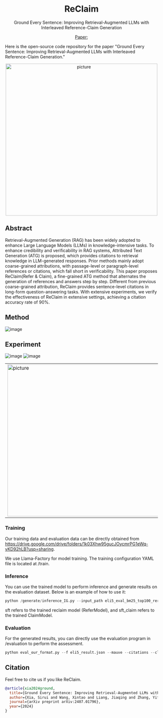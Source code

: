 <div align= "center">
    <h1> ReClaim </h1>
</div>

<p align="center">  
Ground Every Sentence: Improving Retrieval-Augmented LLMs with Interleaved Reference-Claim Generation
</p>

<p align="center">  
<a href="https://arxiv.org/pdf/2407.01796">Paper</a>; 
</p>

Here is the open-source code repository for the paper "Ground Every Sentence: Improving Retrieval-Augmented LLMs with Interleaved Reference-Claim Generation."

<p align="center">
  <img src="https://github.com/user-attachments/assets/5174d348-9454-4500-9fef-42c656af8425" alt="picture" width="500">
</p>

## Abstract
Retrieval-Augmented Generation (RAG) has been widely adopted to enhance Large Language Models (LLMs) in knowledge-intensive tasks. To enhance credibility and verificability in RAG systems, Attributed Text Generation (ATG) is proposed, which provides citations to retrieval knowledge in LLM-generated responses. Prior methods mainly adopt coarse-grained attributions, with passage-level or paragraph-level references or citations, which fall short in verificability. This paper proposes ReClaim(Refer & Claim), a fine-grained ATG method that alternates the generation of references and answers step by step. Different from previous coarse-grained attribution, ReClaim provides sentence-level citations in long-form question-answering tasks. With extensive experiments, we verify the effectiveness of ReClaim in extensive settings, achieving a citation accuracy rate of 90%.

## Method
![image](https://github.com/user-attachments/assets/ebee1835-dca3-4dd2-8ba6-8bfd540ed825)

## Experiment
![image](https://github.com/user-attachments/assets/88a8216f-9c26-4f54-9636-8d20a095852d)
![image](https://github.com/user-attachments/assets/7f4d35ac-3757-4021-973e-129defd7b13f)

<table>
  <tr>
    <td><img src="https://github.com/user-attachments/assets/ffd7b9de-053b-41ce-b010-57e2443c3081" alt="picture" width="500"></td>
    <td><img src="https://github.com/user-attachments/assets/9f71326b-0a3a-42dc-b839-e61733b18692" alt="picture" width="500"></td>
  </tr>
</table>

### Training
Our training data and evaluation data can be directly obtained from https://drive.google.com/drive/folders/1k03Xhw95gucJOycmrPG1eWq-vKD92hLB?usp=sharing.

We use Llama-Factory for model training. The training configuration YAML file is located at /train.

### Inference
You can use the trained model to perform inference and generate results on the evaluation dataset. Below is an example of how to use it:
```python
python /generate/inference_IG.py --input_path eli5_eval_bm25_top100_reranked_oracle.json --citation_model citation_model --claim_model sft_claim --output_path eli5_result.json
```

sft refers to the trained reclaim model (ReferModel), and sft_claim refers to the trained ClaimModel.

### Evaluation
For the generated results, you can directly use the evaluation program in /evaluation to perform the assessment.
```python
python eval_our_format.py --f eli5_result.json --mauve --citations --claims_nli
```

## Citation

Feel free to cite us if you like ReClaim.
```bibtex
@article{xia2024ground,
  title={Ground Every Sentence: Improving Retrieval-Augmented LLMs with Interleaved Reference-Claim Generation},
  author={Xia, Sirui and Wang, Xintao and Liang, Jiaqing and Zhang, Yifei and Zhou, Weikang and Deng, Jiaji and Yu, Fei and Xiao, Yanghua},
  journal={arXiv preprint arXiv:2407.01796},
  year={2024}
}
```
